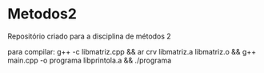 # Metodos2
Repositório criado para a disciplina de métodos 2


para compilar:
g++ -c libmatriz.cpp &&
ar crv libmatriz.a libmatriz.o &&
g++ main.cpp -o programa libprintola.a &&
./programa
